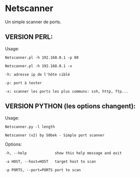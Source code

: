 # Netscanner

Un simple scanner de ports.

## VERSION PERL:

Usage:

`Netscanner.pl -h 192.168.0.1 -p 80`

`Netscanner.pl -h 192.168.0.1 -x`

`-h: adresse ip de l'hôte ciblé`

`-p: port à tester`

`-x: scanner les ports les plus communs: ssh, http, ftp...`

## VERSION PYTHON (les options changent):

Usage:

`Netscanner.py -l length`

`Netscanner (v2) by S0bek - Simple port scanner`


Options:

`-h, --help             show this help message and exit`

`-a HOST, --host=HOST   target host to scan`

`-p PORTS, --port=PORTS port to scan`

